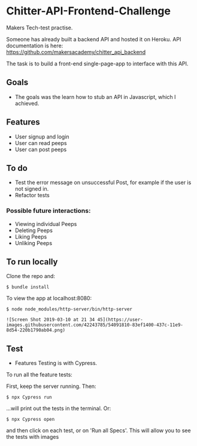 # Chitter-API-Frontend-Challenge

Makers Tech-test practise.

Someone has already built a backend API and hosted it on Heroku. API documentation is here: https://github.com/makersacademy/chitter_api_backend

The task is to build a front-end single-page-app to interface with this API.

## Goals

- The goals was the learn how to stub an API in Javascript, which I achieved.

## Features

- User signup and login
- User can read peeps
- User can post peeps

## To do

- Test the error message on unsuccessful Post, for example if the user is not signed in.
- Refactor tests

### Possible future interactions:

- Viewing individual Peeps
- Deleting Peeps
- Liking Peeps
- Unliking Peeps



## To run locally

Clone the repo and:
```
$ bundle install
```

To view the app at localhost:8080:

```
$ node node_modules/http-server/bin/http-server

![Screen Shot 2019-03-10 at 21 34 45](https://user-images.githubusercontent.com/42243785/54091810-83ef1400-437c-11e9-8d54-220b1790ab04.png)
```

## Test

- Features Testing is with Cypress.

To run all the feature tests:

First, keep the server running. Then:
```
$ npx Cypress run
```

...will print out the tests in the terminal. Or:

```
$ npx Cypress open
```
and then click on each test, or on 'Run all Specs'. This will allow you to see the tests with images
